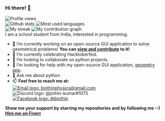
### Hi there! 👋
![Profile views](https://visitor-badge.glitch.me/badge?page_id=Jothin-kumar.Jothin-kumar)  
![Github stats](https://github-readme-stats.vercel.app/api?username=Jothin-kumar&count_private=true&show_icons=true&theme=radical)
![Most used languages](https://github-readme-stats.vercel.app/api/top-langs/?username=Jothin-kumar&theme=radical)  
![My streak](https://github-readme-streak-stats.herokuapp.com/?user=Jothin-kumar&theme=dark)
![![My contribution graph](https://activity-graph.herokuapp.com/graph?username=Jothin-kumar&theme=react-dark)](https://jothin-github-activity-graph.herokuapp.com/graph?username=Jothin-kumar&theme=react-dark)  
I am a school student from India, interested in programming.

- 🔭 I’m currently working on an open-source GUI application to solve geometrical problems! **You can [view and contribute](https://github.com/Jothin-kumar/Geometry-app) to it!**
- 🌱 I’m currently celebrating Hacktoberfest.
- 👯 I’m looking to collaborate on python projects.
- 🤔 I’m looking for help with my open-source GUI application, [geometry app](https://github.com/Jothin-kumar/Geometry-app).
- 💬 Ask me about python
- 📫 **Feel free to reach me at:**  
[![Email logo](https://img.shields.io/badge/Gmail-D14836?style=for-the-badge&logo=gmail&logoColor=white): bjothinphysics@gmail.com](mailto:bjothinphysics@gmail.com)  
![Discord logo](https://img.shields.io/badge/Discord-7289DA?style=for-the-badge&logo=discord&logoColor=white): @jothin-kumar#1075  
[![Facebook logo](	https://img.shields.io/badge/Facebook-1877F2?style=for-the-badge&logo=facebook&logoColor=white): @bjothin](https://www.facebook.com/bjothin)

**Show me your support by starring my repositories and by following me :-)**  
**[Hire me on Fiverr](https://www.fiverr.com/jothin_kumar)**
